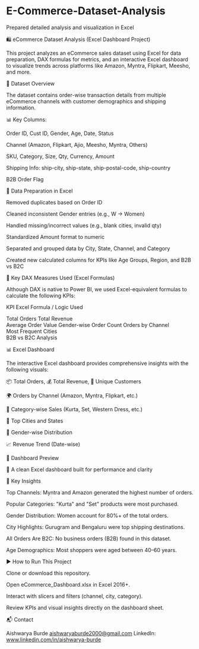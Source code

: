 # E-Commerce-Dataset-Analysis
Prepared detailed analysis and visualization in Excel

🛍️ eCommerce Dataset Analysis (Excel Dashboard Project)

This project analyzes an eCommerce sales dataset using Excel for data preparation, DAX formulas for metrics, and an interactive Excel dashboard to visualize trends across platforms like Amazon, Myntra, Flipkart, Meesho, and more.

📁 Dataset Overview

The dataset contains order-wise transaction details from multiple eCommerce channels with customer demographics and shipping information.

📊 Key Columns:

Order ID, Cust ID, Gender, Age, Date, Status

Channel (Amazon, Flipkart, Ajio, Meesho, Myntra, Others)

SKU, Category, Size, Qty, Currency, Amount

Shipping Info: ship-city, ship-state, ship-postal-code, ship-country

B2B Order Flag

🧹 Data Preparation in Excel

Removed duplicates based on Order ID

Cleaned inconsistent Gender entries (e.g., W → Women)

Handled missing/incorrect values (e.g., blank cities, invalid qty)

Standardized Amount format to numeric

Separated and grouped data by City, State, Channel, and Category

Created new calculated columns for KPIs like Age Groups, Region, and B2B vs B2C

🧮 Key DAX Measures Used (Excel Formulas)

Although DAX is native to Power BI, we used Excel-equivalent formulas to calculate the following KPIs:

KPI	Excel Formula / Logic Used

Total Orders
Total Revenue	
Average Order Value	
Gender-wise Order Count
Orders by Channel	
Most Frequent Cities	
B2B vs B2C Analysis

📊 Excel Dashboard

The interactive Excel dashboard provides comprehensive insights with the following visuals:

📦 Total Orders, 💰 Total Revenue, 👤 Unique Customers

🌍 Orders by Channel (Amazon, Myntra, Flipkart, etc.)

👕 Category-wise Sales (Kurta, Set, Western Dress, etc.)

📍 Top Cities and States

🚻 Gender-wise Distribution

📈 Revenue Trend (Date-wise)

📸 Dashboard Preview

📌 A clean Excel dashboard built for performance and clarity

📌 Key Insights

Top Channels: Myntra and Amazon generated the highest number of orders.

Popular Categories: "Kurta" and "Set" products were most purchased.

Gender Distribution: Women account for 80%+ of the total orders.

City Highlights: Gurugram and Bengaluru were top shipping destinations.

All Orders Are B2C: No business orders (B2B) found in this dataset.

Age Demographics: Most shoppers were aged between 40–60 years.

▶️ How to Run This Project

Clone or download this repository.

Open eCommerce_Dashboard.xlsx in Excel 2016+.

Interact with slicers and filters (channel, city, category).

Review KPIs and visual insights directly on the dashboard sheet.

📬 Contact

Aishwarya Burde
aishwaryaburde2000@gmail.com
LinkedIn: www.linkedin.com/in/aishwarya-burde

